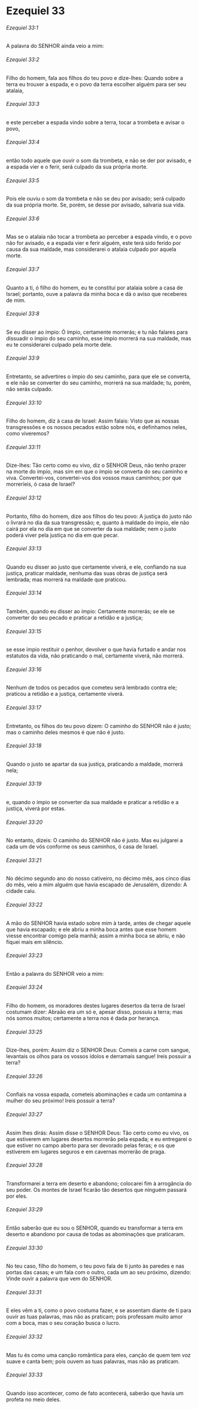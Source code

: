 # Ezequiel 33

###### Ezequiel 33:1

A palavra do SENHOR ainda veio a mim:

###### Ezequiel 33:2

Filho do homem, fala aos filhos do teu povo e dize-lhes: Quando sobre a terra eu trouxer a espada, e o povo da terra escolher alguém para ser seu atalaia,

###### Ezequiel 33:3

e este perceber a espada vindo sobre a terra, tocar a trombeta e avisar o povo,

###### Ezequiel 33:4

então todo aquele que ouvir o som da trombeta, e não se der por avisado, e a espada vier e o ferir, será culpado da sua própria morte.

###### Ezequiel 33:5

Pois ele ouviu o som da trombeta e não se deu por avisado; será culpado da sua própria morte. Se, porém, se desse por avisado, salvaria sua vida.

###### Ezequiel 33:6

Mas se o atalaia não tocar a trombeta ao perceber a espada vindo, e o povo não for avisado, e a espada vier e ferir alguém, este terá sido ferido por causa da sua maldade, mas considerarei o atalaia culpado por aquela morte.

###### Ezequiel 33:7

Quanto a ti, ó filho do homem, eu te constituí por atalaia sobre a casa de Israel; portanto, ouve a palavra da minha boca e dá o aviso que receberes de mim.

###### Ezequiel 33:8

Se eu disser ao ímpio: Ó ímpio, certamente morrerás; e tu não falares para dissuadir o ímpio do seu caminho, esse ímpio morrerá na sua maldade, mas eu te considerarei culpado pela morte dele.

###### Ezequiel 33:9

Entretanto, se advertires o ímpio do seu caminho, para que ele se converta, e ele não se converter do seu caminho, morrerá na sua maldade; tu, porém, não serás culpado.

###### Ezequiel 33:10

Filho do homem, diz à casa de Israel: Assim falais: Visto que as nossas transgressões e os nossos pecados estão sobre nós, e definhamos neles, como viveremos?

###### Ezequiel 33:11

Dize-lhes: Tão certo como eu vivo, diz o SENHOR Deus, não tenho prazer na morte do ímpio, mas sim em que o ímpio se converta do seu caminho e viva. Convertei-vos, convertei-vos dos vossos maus caminhos; por que morreríeis, ó casa de Israel?

###### Ezequiel 33:12

Portanto, filho do homem, dize aos filhos do teu povo: A justiça do justo não o livrará no dia da sua transgressão; e, quanto à maldade do ímpio, ele não cairá por ela no dia em que se converter da sua maldade; nem o justo poderá viver pela justiça no dia em que pecar.

###### Ezequiel 33:13

Quando eu disser ao justo que certamente viverá, e ele, confiando na sua justiça, praticar maldade, nenhuma das suas obras de justiça será lembrada; mas morrerá na maldade que praticou.

###### Ezequiel 33:14

Também, quando eu disser ao ímpio: Certamente morrerás; se ele se converter do seu pecado e praticar a retidão e a justiça;

###### Ezequiel 33:15

se esse ímpio restituir o penhor, devolver o que havia furtado e andar nos estatutos da vida, não praticando o mal, certamente viverá, não morrerá.

###### Ezequiel 33:16

Nenhum de todos os pecados que cometeu será lembrado contra ele; praticou a retidão e a justiça, certamente viverá.

###### Ezequiel 33:17

Entretanto, os filhos do teu povo dizem: O caminho do SENHOR não é justo; mas o caminho deles mesmos é que não é justo.

###### Ezequiel 33:18

Quando o justo se apartar da sua justiça, praticando a maldade, morrerá nela;

###### Ezequiel 33:19

e, quando o ímpio se converter da sua maldade e praticar a retidão e a justiça, viverá por estas.

###### Ezequiel 33:20

No entanto, dizeis: O caminho do SENHOR não é justo. Mas eu julgarei a cada um de vós conforme os seus caminhos, ó casa de Israel.

###### Ezequiel 33:21

No décimo segundo ano do nosso cativeiro, no décimo mês, aos cinco dias do mês, veio a mim alguém que havia escapado de Jerusalém, dizendo: A cidade caiu.

###### Ezequiel 33:22

A mão do SENHOR havia estado sobre mim à tarde, antes de chegar aquele que havia escapado; e ele abriu a minha boca antes que esse homem viesse encontrar comigo pela manhã; assim a minha boca se abriu, e não fiquei mais em silêncio.

###### Ezequiel 33:23

Então a palavra do SENHOR veio a mim:

###### Ezequiel 33:24

Filho do homem, os moradores destes lugares desertos da terra de Israel costumam dizer: Abraão era um só e, apesar disso, possuiu a terra; mas nós somos muitos; certamente a terra nos é dada por herança.

###### Ezequiel 33:25

Dize-lhes, porém: Assim diz o SENHOR Deus: Comeis a carne com sangue, levantais os olhos para os vossos ídolos e derramais sangue! Ireis possuir a terra?

###### Ezequiel 33:26

Confiais na vossa espada, cometeis abominações e cada um contamina a mulher do seu próximo! Ireis possuir a terra?

###### Ezequiel 33:27

Assim lhes dirás: Assim disse o SENHOR Deus: Tão certo como eu vivo, os que estiverem em lugares desertos morrerão pela espada; e eu entregarei o que estiver no campo aberto para ser devorado pelas feras; e os que estiverem em lugares seguros e em cavernas morrerão de praga.

###### Ezequiel 33:28

Transformarei a terra em deserto e abandono; colocarei fim à arrogância do seu poder. Os montes de Israel ficarão tão desertos que ninguém passará por eles.

###### Ezequiel 33:29

Então saberão que eu sou o SENHOR, quando eu transformar a terra em deserto e abandono por causa de todas as abominações que praticaram.

###### Ezequiel 33:30

No teu caso, filho do homem, o teu povo fala de ti junto às paredes e nas portas das casas; e um fala com o outro, cada um ao seu próximo, dizendo: Vinde ouvir a palavra que vem do SENHOR.

###### Ezequiel 33:31

E eles vêm a ti, como o povo costuma fazer, e se assentam diante de ti para ouvir as tuas palavras, mas não as praticam; pois professam muito amor com a boca, mas o seu coração busca o lucro.

###### Ezequiel 33:32

Mas tu és como uma canção romântica para eles, canção de quem tem voz suave e canta bem; pois ouvem as tuas palavras, mas não as praticam.

###### Ezequiel 33:33

Quando isso acontecer, como de fato acontecerá, saberão que havia um profeta no meio deles.

